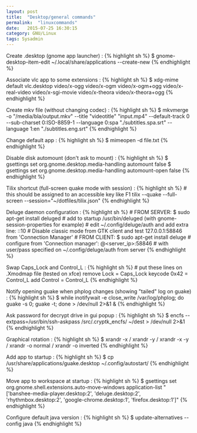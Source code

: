 ```yaml
---
layout: post
title:  "Desktop/general commands"
permalink:  "linuxcommands"
date:   2015-07-25 16:30:15
category: GNU/Linux
tags: Sysadmin
---
```

Create .desktop (gnome app launcher)
: {% highlight sh %}
    $ gnome-desktop-item-edit ~/.local/share/applications --create-new
{% endhighlight %}

Associate vlc app to some extensions
: {% highlight sh %}
    $ xdg-mime default vlc.desktop video/x-ogg video/x-ogm video/x-ogm+ogg video/x-real-video video/x-sgi-movie video/x-theora video/x-theora+ogg
{% endhighlight %}

Create mkv file (without changing codec)
: {% highlight sh %}
    $ mkvmerge -o "/media/bla/output.mkv" --title "videotitle" "input.mp4" --default-track 0  --sub-charset 0:ISO-8859-1 --language 0:spa "./subtitles.spa.srt" --language 1:en "./subtitles.eng.srt"
{% endhighlight %}

Change default app
: {% highlight sh %}
    $ mimeopen -d file.txt
{% endhighlight %}

Disable disk automount (don't ask to mount)
: {% highlight sh %}
    $ gsettings set org.gnome.desktop.media-handling automount false
    $ gsettings set org.gnome.desktop.media-handling automount-open false
{% endhighlight %}

Tilix shortcut (full-screen quake mode with session)
: {% highlight sh %}
    # this should be assigned to an accessible key like F1
    tilix --quake --full-screen --session="~/dotfiles/tilix.json"
{% endhighlight %}

Deluge daemon configuration
: {% highlight sh %}
    # FROM SERVER:
    $ sudo apt-get install deluged
    # add to startup /usr/bin/deluged (with gnome-session-properties for example)
    # edit ~/.config/deluge/auth and add extra line:
    <user>:<pass>:10
    # Disable classic mode from GTK client and test 127.0.0.1:58846 from 'Connection Manager' 
    # FROM CLIENT:
    $ sudo apt-get install deluge
    # configure from 'Connection manager':
    <user>@<server_ip>:58846 # with user/pass specified on ~/.config/deluge/auth from server
{% endhighlight %}

Swap Caps_Lock and Control_L
: {% highlight sh %}
    # put these lines on .Xmodmap file (tested on xfce)
    remove Lock = Caps_Lock
    keycode 0x42 = Control_L
    add Control = Control_L 
{% endhighlight %}

Notify opening guake when phplog changes (showing "tailed" log on guake)
: {% highlight sh %}
    $ while inotifywait -e close_write /var/log/phplog; do guake -s 0; guake -t; done > /dev/null 2>&1 &
{% endhighlight %}

Ask password for decrypt drive in gui popup
: {% highlight sh %}
    $ encfs --extpass=/usr/bin/ssh-askpass /src/.cryptk_encfs/ ~/dest > /dev/null 2>&1
{% endhighlight %}

Graphical rotation
: {% highlight sh %}
    $ xrandr -x / xrandr -y / xrandr -x -y / xrandr -o normal / xrandr -o inverted
{% endhighlight %}

Add app to startup
: {% highlight sh %}
    $ cp /usr/share/applications/guake.desktop ~/.config/autostart/
{% endhighlight %}

Move app to workspace at startup
: {% highlight sh %}
    $ gsettings set org.gnome.shell.extensions.auto-move-windows application-list "['banshee-media-player.desktop:2', 'deluge.desktop:2', 'rhythmbox.desktop:2', 'google-chrome.desktop:1', 'firefox.desktop:1']"
{% endhighlight %}

Configure default java version
: {% highlight sh %}
    $ update-alternatives --config java
{% endhighlight %}

